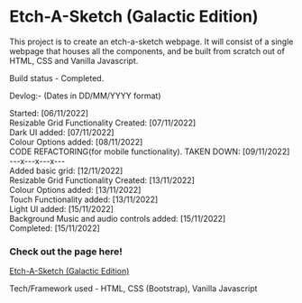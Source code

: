 # Etch-A-Sketch (Galactic Edition)

This project is to create an etch-a-sketch webpage. It will consist of a single webpage that houses all the components, and be built from scratch out of HTML, CSS and Vanilla Javascript.

Build status - Completed.

Devlog:- (Dates in DD/MM/YYYY format)

Started: [06/11/2022]  
Resizable Grid Functionality Created: [07/11/2022]  
Dark UI added: [07/11/2022]  
Colour Options added: [08/11/2022]  
CODE REFACTORING(for mobile functionality). TAKEN DOWN: [09/11/2022]  
---x---x---x---  
Added basic grid: [12/11/2022]  
Resizable Grid Functionality Created: [13/11/2022]  
Colour Options added: [13/11/2022]  
Touch Functionality added: [13/11/2022]  
Light UI added: [15/11/2022]  
Background Music and audio controls added: [15/11/2022]  
Completed: [15/11/2022]


### Check out the page here!
<a href = "https://mohanamisra.github.io/etch-a-sketch/">Etch-A-Sketch (Galactic Edition)</a>

Tech/Framework used - HTML, CSS (Bootstrap), Vanilla Javascript
